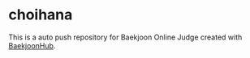 # choihana
This is a auto push repository for Baekjoon Online Judge created with [BaekjoonHub](https://github.com/BaekjoonHub/BaekjoonHub).
